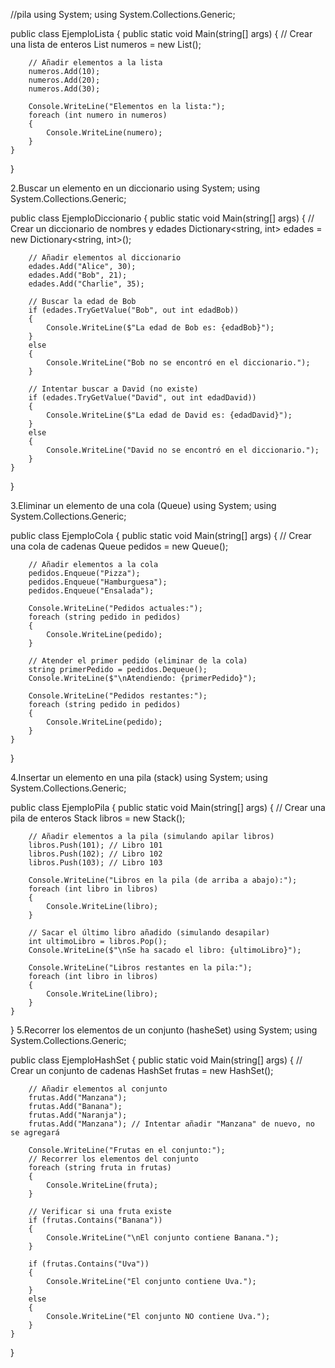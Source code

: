 //pila
using System;
using System.Collections.Generic;

public class EjemploLista
{
    public static void Main(string[] args)
    {
        // Crear una lista de enteros
        List<int> numeros = new List<int>();

        // Añadir elementos a la lista
        numeros.Add(10);
        numeros.Add(20);
        numeros.Add(30);

        Console.WriteLine("Elementos en la lista:");
        foreach (int numero in numeros)
        {
            Console.WriteLine(numero);
        }
    }
}

2.Buscar un elemento en un diccionario
using System;
using System.Collections.Generic;

public class EjemploDiccionario
{
    public static void Main(string[] args)
    {
        // Crear un diccionario de nombres y edades
        Dictionary<string, int> edades = new Dictionary<string, int>();

        // Añadir elementos al diccionario
        edades.Add("Alice", 30);
        edades.Add("Bob", 21);
        edades.Add("Charlie", 35);

        // Buscar la edad de Bob
        if (edades.TryGetValue("Bob", out int edadBob))
        {
            Console.WriteLine($"La edad de Bob es: {edadBob}");
        }
        else
        {
            Console.WriteLine("Bob no se encontró en el diccionario.");
        }

        // Intentar buscar a David (no existe)
        if (edades.TryGetValue("David", out int edadDavid))
        {
            Console.WriteLine($"La edad de David es: {edadDavid}");
        }
        else
        {
            Console.WriteLine("David no se encontró en el diccionario.");
        }
    }
}

3.Eliminar un elemento de una cola (Queue<T>)
using System;
using System.Collections.Generic;

public class EjemploCola
{
    public static void Main(string[] args)
    {
        // Crear una cola de cadenas
        Queue<string> pedidos = new Queue<string>();

        // Añadir elementos a la cola
        pedidos.Enqueue("Pizza");
        pedidos.Enqueue("Hamburguesa");
        pedidos.Enqueue("Ensalada");

        Console.WriteLine("Pedidos actuales:");
        foreach (string pedido in pedidos)
        {
            Console.WriteLine(pedido);
        }

        // Atender el primer pedido (eliminar de la cola)
        string primerPedido = pedidos.Dequeue();
        Console.WriteLine($"\nAtendiendo: {primerPedido}");

        Console.WriteLine("Pedidos restantes:");
        foreach (string pedido in pedidos)
        {
            Console.WriteLine(pedido);
        }
    }
}

4.Insertar un elemento en una pila (stack<T>)
using System;
using System.Collections.Generic;

public class EjemploPila
{
    public static void Main(string[] args)
    {
        // Crear una pila de enteros
        Stack<int> libros = new Stack<int>();

        // Añadir elementos a la pila (simulando apilar libros)
        libros.Push(101); // Libro 101
        libros.Push(102); // Libro 102
        libros.Push(103); // Libro 103

        Console.WriteLine("Libros en la pila (de arriba a abajo):");
        foreach (int libro in libros)
        {
            Console.WriteLine(libro);
        }

        // Sacar el último libro añadido (simulando desapilar)
        int ultimoLibro = libros.Pop();
        Console.WriteLine($"\nSe ha sacado el libro: {ultimoLibro}");

        Console.WriteLine("Libros restantes en la pila:");
        foreach (int libro in libros)
        {
            Console.WriteLine(libro);
        }
    }
}
5.Recorrer los elementos de un conjunto (hasheSet<T>)
using System;
using System.Collections.Generic;

public class EjemploHashSet
{
    public static void Main(string[] args)
    {
        // Crear un conjunto de cadenas
        HashSet<string> frutas = new HashSet<string>();

        // Añadir elementos al conjunto
        frutas.Add("Manzana");
        frutas.Add("Banana");
        frutas.Add("Naranja");
        frutas.Add("Manzana"); // Intentar añadir "Manzana" de nuevo, no se agregará

        Console.WriteLine("Frutas en el conjunto:");
        // Recorrer los elementos del conjunto
        foreach (string fruta in frutas)
        {
            Console.WriteLine(fruta);
        }

        // Verificar si una fruta existe
        if (frutas.Contains("Banana"))
        {
            Console.WriteLine("\nEl conjunto contiene Banana.");
        }

        if (frutas.Contains("Uva"))
        {
            Console.WriteLine("El conjunto contiene Uva.");
        }
        else
        {
            Console.WriteLine("El conjunto NO contiene Uva.");
        }
    }
}

